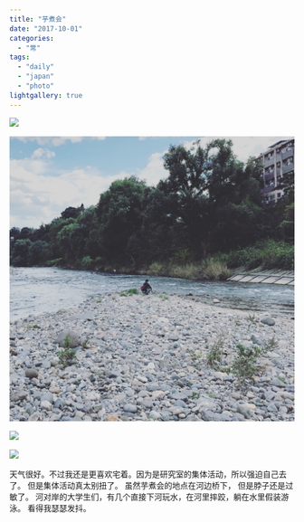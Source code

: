 ```yaml
---
title: "芋煮会"
date: "2017-10-01"
categories: 
  - "常"
tags: 
  - "daily"
  - "japan"
  - "photo"
lightgallery: true
---
```

![](https://raw.githubusercontent.com/catbaron0/pic/main/images/2023221233445.png)

![](https://raw.githubusercontent.com/catbaron0/pic/main/images/2023221233539.png)

![](https://raw.githubusercontent.com/catbaron0/pic/main/images/2023221233603.png)

![](https://raw.githubusercontent.com/catbaron0/pic/main/images/2023221233647.png)

天气很好。不过我还是更喜欢宅着。因为是研究室的集体活动，所以强迫自己去了。 但是集体活动真太别扭了。 虽然芋煮会的地点在河边桥下， 但是脖子还是过敏了。 河对岸的大学生们，有几个直接下河玩水，在河里摔跤，躺在水里假装游泳。 看得我瑟瑟发抖。
